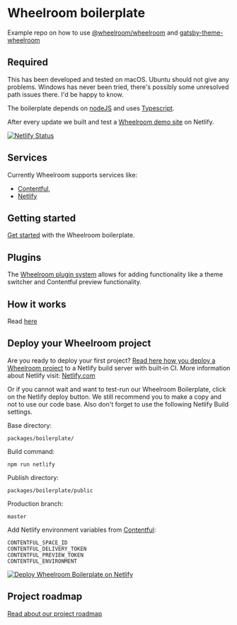 # Wheelroom boilerplate

Example repo on how to use
[@wheelroom/wheelroom](https://www.npmjs.com/package/@wheelroom/wheelroom) and
[gatsby-theme-wheelroom](https://www.npmjs.com/package/gatsby-theme-wheelroom)

## Required

This has been developed and tested on macOS. Ubuntu should not give any
problems. Windows has never been tried, there's possibly some unresolved path
issues there. I'd be happy to know.

The boilerplate depends on [nodeJS](https://nodejs.org) and uses
[Typescript](https://www.typescriptlang.org).

After every update we built and test a [Wheelroom demo
site](https://boilerplate.wheelroom.io/) on Netlify.

[![Netlify
Status](https://api.netlify.com/api/v1/badges/a6a09e15-6435-415f-90cb-de81a6b75f5d/deploy-status)](https://app.netlify.com/sites/wheelroom-boilerplate/deploys)

## Services

Currently Wheelroom supports services like:

- [Contentful](https://www.contentful.com/),
- [Netlify](https://www.netlify.com/)

## Getting started

[Get started](./docs/getting-started.md) with the Wheelroom boilerplate.

## Plugins

The [Wheelroom plugin system](./docs/admin-plugins.md) allows for adding
functionality like a theme switcher and Contentful preview functionality.

## How it works

Read [here](./docs/how-wheelroom-works.md)

## Deploy your Wheelroom project

Are you ready to deploy your first project? [Read here how you
deploy a Wheelroom project](./deploy-wheelroom-project.md) to a Netlify build 
server with built‑in CI. More information about Netlify visit: 
[Netlify.com](https://www.netlify.com/)

Or if you cannot wait and want to test-run our Wheelroom Boilerplate, click on
the Netlify deploy button. We still recommend you to make a copy and not to use
our code base. Also don't forget to use the following Netlify Build settings.

Base directory:
```
packages/boilerplate/
```

Build command: 
```
npm run netlify
```

Publish directory: 
```
packages/boilerplate/public
```

Production branch:

```
master
```

Add Netlify environment variables from [Contentful](https://contentful.com/):
```
CONTENTFUL_SPACE_ID
CONTENTFUL_DELIVERY_TOKEN
CONTENTFUL_PREVIEW_TOKEN
CONTENTFUL_ENVIRONMENT
```

[![Deploy Wheelroom Boilerplate on
Netlify](https://www.netlify.com/img/deploy/button.svg)](https://app.netlify.com/start/deploy?repository=https://github.com/wheelroom/wheelroom/)

## Project roadmap

[Read about our project roadmap](./docs/roadmap.md)
